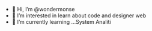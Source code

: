 - 👋 Hi, I’m @wondermonse
- 👀 I’m interested in learn about code and designer web
- 🌱 I’m currently learning ...System Analiti

<!---
wondermonse/wondermonse is a ✨ special ✨ repository because its `README.md` (this file) appears on your GitHub profile.
You can click the Preview link to take a look at your changes.
--->
